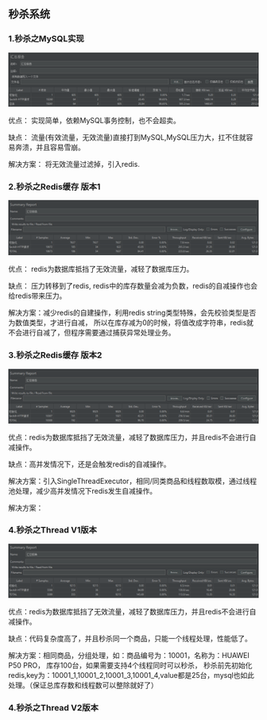 
## 秒杀系统

### 1.秒杀之MySQL实现

![png 秒杀之MySQL实现](seckill-mysql.png)

优点： 实现简单，依赖MySQL事务控制，也不会超卖。

缺点： 流量(有效流量，无效流量)直接打到MySQL,MySQL压力大，扛不住就容易奔溃，并且容易雪崩。

解决方案： 将无效流量过滤掉，引入redis.

### 2.秒杀之Redis缓存 版本1

![png 秒杀之MySQL实现](seckill-redis-v1.png)

优点： redis为数据库抵挡了无效流量，减轻了数据库压力。

缺点： 压力转移到了redis, redis中的库存数量会减为负数，redis的自减操作也会给redis带来压力。

解决方案：减少redis的自建操作，利用redis string类型特殊，会先校验类型是否为数值类型，才进行自减，
所以在库存减为0的时候，将值改成字符串，redis就不会进行自减了，但程序需要通过捕获异常处理业务。

### 3.秒杀之Redis缓存 版本2

![png 秒杀之MySQL实现](seckill-redis-v2.png)

优点：redis为数据库抵挡了无效流量，减轻了数据库压力，并且redis不会进行自减操作。

缺点：高并发情况下，还是会触发redis的自减操作。

解决方案：引入SingleThreadExecutor，相同/同类商品和线程数取模，通过线程池处理，减少高并发情况下redis发生自减操作。

解决方案：
### 4.秒杀之Thread V1版本

![png 秒杀之MySQL实现](seckill-thread-v1.png)

优点：redis为数据库抵挡了无效流量，减轻了数据库压力，并且redis不会进行自减操作。

缺点：代码复杂度高了，并且秒杀同一个商品，只能一个线程处理，性能低了。

解决方案：相同商品，分组处理，如：商品编号为：10001，名称为：HUAWEI P50 PRO， 库存100台，如果需要支持4个线程同时可以秒杀，
秒杀前先初始化redis,key为：10001_1,10001_2,10001_3,10001_4,value都是25台，mysql也如此处理。（保证总库存数和线程数可以整除就好了）

### 4.秒杀之Thread V2版本

